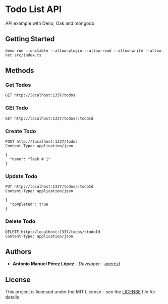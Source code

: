 # Todo List API 

API example with Deno, Oak and mongodb

## Getting Started

```
deno run --unstable --allow-plugin --allow-read --allow-write --allow-net src/index.ts
```


## Methods

### Get Todos
```
GET http://localhost:1337/todos
```

### GEt Todo
```
GET http://localhost:1337/todos/:todoId
```

### Create Todo
```
POST http://localhost:1337/todos
Content-Type: application/json

{
  "name": "Task # 1"
}
```

### Update Todo
```
PUT http://localhost:1337/todos/:todoId
Content-Type: application/json

{
  "completed": true
}
```

### Delete Todo
```
DELETE http://localhost:1337/todos/:todoId
Content-Type: application/json
```

## Authors
* **Antonio Manuel Pérez López** - *Developer* - [aperezl](https://github.com/aperezl)

## License

This project is licensed under the MIT License - see the [LICENSE](LICENSE) file for details